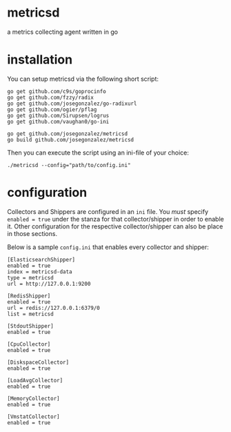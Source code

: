 # metricsd
a metrics collecting agent written in go

# installation

You can setup metricsd via the following short script:

```shell
go get github.com/c9s/goprocinfo
go get github.com/fzzy/radix
go get github.com/josegonzalez/go-radixurl
go get github.com/ogier/pflag
go get github.com/Sirupsen/logrus
go get github.com/vaughan0/go-ini

go get github.com/josegonzalez/metricsd
go build github.com/josegonzalez/metricsd
```

Then you can execute the script using an ini-file of your choice:

```shell
./metricsd --config="path/to/config.ini"
```

# configuration

Collectors and Shippers are configured in an `ini` file. You *must* specify `enabled = true` under the stanza for that collector/shipper in order to enable it. Other configuration for the respective collector/shipper can also be place in those sections.

Below is a sample `config.ini` that enables every collector and shipper:

```
[ElasticsearchShipper]
enabled = true
index = metricsd-data
type = metricsd
url = http://127.0.0.1:9200

[RedisShipper]
enabled = true
url = redis://127.0.0.1:6379/0
list = metricsd

[StdoutShipper]
enabled = true

[CpuCollector]
enabled = true

[DiskspaceCollector]
enabled = true

[LoadAvgCollector]
enabled = true

[MemoryCollector]
enabled = true

[VmstatCollector]
enabled = true
```
